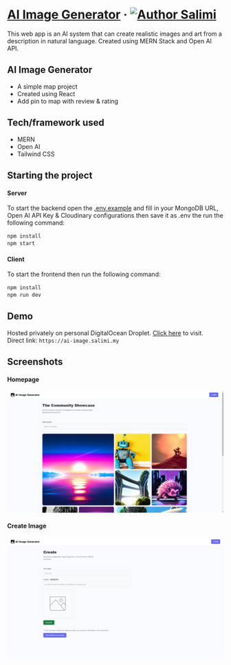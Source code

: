 # [AI Image Generator](https://ai-image.salimi.my) &middot; [![Author Salimi](https://img.shields.io/badge/Author-Salimi-%3C%3E)](https://www.linkedin.com/in/mohamad-salimi/)

This web app is an AI system that can create realistic images and art from a description in natural language. Created using MERN Stack and Open AI API.

## AI Image Generator

- A simple map project
- Created using React
- Add pin to map with review & rating

## Tech/framework used

- MERN
- Open AI
- Tailwind CSS

## Starting the project

#### Server

To start the backend open the [.env.example](/server/.env.example) and fill in your MongoDB URL, Open AI API Key & Cloudinary configurations then save it as .env the run the following command:

```bash
npm install
npm start
```

#### Client

To start the frontend then run the following command:

```bash
npm install
npm run dev
```

## Demo

Hosted privately on personal DigitalOcean Droplet. [Click here](https://ai-image.salimi.my) to visit.
<br>
Direct link: `https://ai-image.salimi.my`

## Screenshots

#### Homepage

![Homepage](/screenshots/screenshot-1.png)

#### Create Image

![Create Image](/screenshots/screenshot-2.png)
